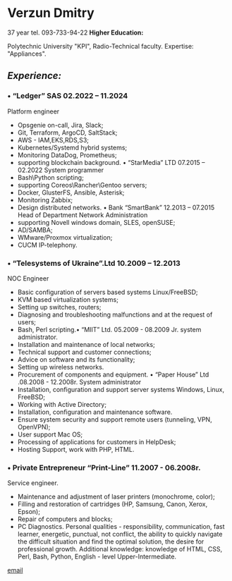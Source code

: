 <!--
**hosterzzz/hosterzzz** is a ✨ _special_ ✨ repository because its `README.md` (this file) appears on your GitHub profile.

Here are some ideas to get you started:

- 🔭 I’m currently working on ...
- 🌱 I’m currently learning ...
- 👯 I’m looking to collaborate on ...
- 🤔 I’m looking for help with ...
- 💬 Ask me about ...
- 📫 How to reach me: ...
- 😄 Pronouns: ...
- ⚡ Fun fact: ...
-->

# Verzun Dmitry
37 year
tel. 093-733-94-22
**Higher Education:**

Polytechnic University "KPI", Radio-Technical faculty.
Expertise: "Appliances".

## *Experience:*

### • “Ledger” SAS 02.2022 – 11.2024
Platform engineer
- Opsgenie on-call, Jira, Slack;
- Git, Terraform, ArgoCD, SaltStack;
- AWS - IAM,EKS,RDS,S3;
- Kubernetes/Systemd hybrid systems;
- Monitoring DataDog, Prometheus;
- supporting blockchain background.
• “StarMedia” LTD 07.2015 – 02.2022
System programmer
- Bash\Python scripting;
- supporting Coreos\Rancher\Gentoo servers;
- Docker, GlusterFS, Ansible, Asterisk;
- Monitoring Zabbix;
- Design distributed networks.
• Bank “SmartBank” 12.2013 – 07.2015
Head of Department Network Administration
- supporting Novell windows domain, SLES, openSUSE;
- AD/SAMBA;
- WMware/Proxmox virtualization;
- CUCM IP-telephony.

### • “Telesystems of Ukraine”.Ltd 10.2009 – 12.2013
NOC Engineer
- Basic configuration of servers based systems Linux/FreeBSD;
- KVM based virtualization systems;
- Setting up switches, routers;
- Diagnosing and troubleshooting malfunctions and at the request of users;
- Bash, Perl scripting.• “MIIT” Ltd. 05.2009 - 08.2009
Jr. system administrator.
- Installation and maintenance of local networks;
- Technical support and customer connections;
- Advice on software and its functionality;
- Setting up wireless networks.
- Procurement of components and equipment.
• “Paper House” Ltd .08.2008 - 12.2008r.
System administrator
- Installation, configuration and support server systems Windows, Linux,
FreeBSD;
- Working with Active Directory;
- Installation, configuration and maintenance software.
- Ensure system security and support remote users (tunneling, VPN, OpenVPN);
- User support Mac OS;
- Processing of applications for customers in HelpDesk;
- Hosting Support, work with PHP, HTML.

### • Private Entrepreneur “Print-Line” 11.2007 - 06.2008r.
Service engineer.
- Maintenance and adjustment of laser printers (monochrome, color);
- Filling and restoration of cartridges (HP, Samsung, Canon, Xerox, Epson);
- Repair of computers and blocks;
- PC Diagnostics.
Personal qualities - responsibility, communication, fast learner, energetic,
punctual, not conflict, the ability to quickly navigate the difficult situation and find
the optimal solution, the desire for professional growth.
Additional knowledge: knowledge of HTML, CSS, Perl, Bash, Python, English -
level Upper-Intermediate.

[email](verzzz@ukr.net)
